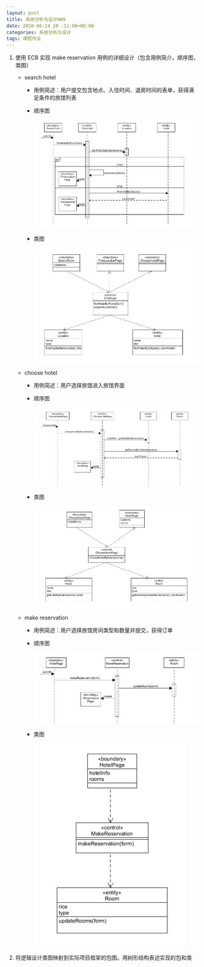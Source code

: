 ```yaml
---
layout: post
title: 系统分析与设计HW9
date: 2018-06-24 20 :11:00+00:00
categories: 系统分析与设计
tags: 课程作业
---
```

1. 使用 ECB 实现 make reservation 用例的详细设计（包含用例简介，顺序图，类图）
  
   * search hotel

      * 用例简述：用户提交包含地点、入住时间、退房时间的表单，获得满足条件的旅馆列表
      * 顺序图

        ![1as](../assets/sad/hw9/1as.png)

      * 类图

        ![1ac](..//assets/sad/hw9/1ac.png)

   * choose hotel

      * 用例简述：用户选择旅馆进入旅馆界面
      * 顺序图

        ![1bs](../assets/sad/hw9/1bs.png)

      * 类图

        ![1bc](..//assets/sad/hw9/1bc.png)

   * make reservation

      * 用例简述：用户选择旅馆房间类型和数量并提交，获得订单
      * 顺序图

        ![1cs](../assets/sad/hw9/1cs.png)

      * 类图

        ![1cc](..//assets/sad/hw9/1cc.png)

2. 将逻辑设计类图映射到实际项目框架的包图。用树形结构表述实现的包和类